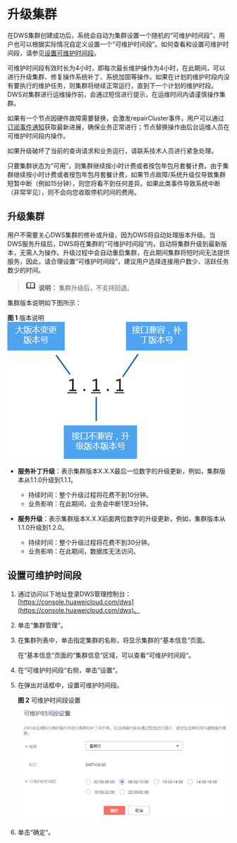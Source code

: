 # 升级集群<a name="dws_01_0008"></a>

在DWS集群创建成功后，系统会自动为集群设置一个随机的“可维护时间段”，用户也可以根据实际情况自定义设置一个“可维护时间段”。如何查看和设置可维护时间段，请参见[设置可维护时间段](#section1583412504297)。

可维护时间段有效时长为4小时，即每次最长维护操作为4小时，在此期间，可以进行升级集群、修复操作系统补丁、系统加固等操作。如果在计划的维护时段内没有要执行的维护任务，则集群将继续正常运行，直到下一个计划的维护时段。DWS对集群进行运维操作前，会通过短信进行提示，在运维时间内请谨慎操作集群。

如果有一个节点因硬件故障需要替换，会激发repairCluster事件，用户可以通过[订阅事件通知](订阅事件通知.md)获取最新进展，确保业务正常进行；节点替换操作由后台运维人员在可维护时间段内操作。

如果升级破坏了当前的查询请求和业务运行，请联系技术人员进行紧急处理。

只要集群状态为“可用”，则集群继续按小时计费或者按包年包月套餐计费。由于集群继续按小时计费或者按包年包月套餐计费，如果节点故障/系统升级仅导致集群短暂中断（例如15分钟），则您将看不到任何差异。如果此类事件导致系统中断（非常罕见），则不会向您收取停机时间的费用。

## 升级集群<a name="section820391923314"></a>

用户不需要关心DWS集群的修补或升级，因为DWS将自动处理版本升级。当DWS服务升级后，DWS将在集群的“可维护时间段”内，自动将集群升级到最新版本，无需人为操作。升级过程中会自动重启集群，在此期间集群将短时间无法提供服务，因此，请合理设置“可维护时间段”，建议用户选择连接用户数少、活跃任务数少的时间。

>![](public_sys-resources/icon-note.gif) **说明：** 
>集群升级后，不支持回退。

集群版本说明如下图所示：

**图 1**  版本说明<a name="fig20809175412226"></a>  
![](figures/版本说明.png "版本说明")

-   **服务补丁升级**：表示集群版本X.X.X最后一位数字的升级更新，例如，集群版本从1.1.0升级到1.1.1。
    -   持续时间：整个升级过程将花费不到10分钟。
    -   业务影响：在此期间，业务会中断1至3分钟。

-   **服务升级**：表示集群版本X.X.X前面两位数字的升级更新，例如，集群版本从1.1.0升级到1.2.0。
    -   持续时间：整个升级过程将花费不到30分钟。
    -   业务影响：在此期间，数据库无法访问。


## 设置可维护时间段<a name="section1583412504297"></a>

1.  通过访问以下地址登录DWS管理控制台：[https://console.huaweicloud.com/dws](https://console.huaweicloud.com/dws)。
2.  单击“集群管理“。
3.  在集群列表中，单击指定集群的名称，将显示集群的“基本信息“页面。

    在“基本信息“页面的“集群信息“区域，可以查看“可维护时间段“。

4.  在“可维护时间段“右侧，单击“设置“。
5.  在弹出对话框中，设置可维护时间段。

    **图 2**  可维护时间段设置<a name="fig17713438113019"></a>  
    ![](figures/可维护时间段设置.png "可维护时间段设置")

6.  单击“确定“。

